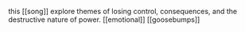 this [[song]] explore themes of losing control, consequences, and the destructive nature of power.
[[emotional]]
[[goosebumps]]